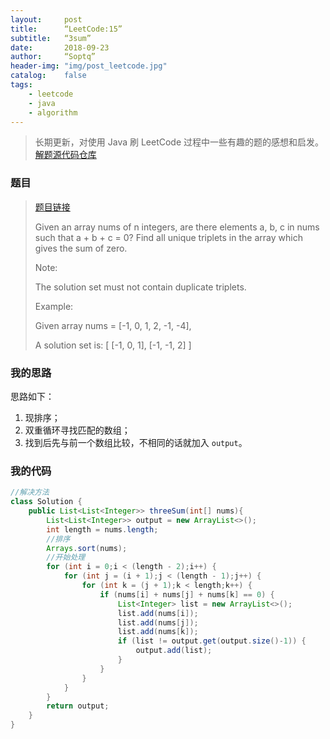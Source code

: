 ```yaml
---
layout:     post
title:      “LeetCode:15”
subtitle:   “3sum”
date:       2018-09-23
author:     “Soptq”
header-img: "img/post_leetcode.jpg"
catalog:    false
tags:
    - leetcode
    - java
    - algorithm
---
```



>长期更新，对使用 Java 刷 LeetCode 过程中一些有趣的题的感想和启发。
>[解题源代码仓库](https://github.com/Soptq/LeetCodeLib)

### 题目

> [题目链接](https://leetcode-cn.com/problems/3sum/description/)
>
> Given an array nums of n integers, are there elements a, b, c in nums such that a + b + c = 0? Find all unique triplets in the array which gives the sum of zero.
> 
> Note:
> 
> The solution set must not contain duplicate triplets.
> 
> Example:
> 
> Given array nums = [-1, 0, 1, 2, -1, -4],
> 
> A solution set is:
> [
>   [-1, 0, 1],
>   [-1, -1, 2]
> ]

### 我的思路

思路如下：
1. 现排序；
2. 双重循环寻找匹配的数组；
3. 找到后先与前一个数组比较，不相同的话就加入 `output`。

### 我的代码

```java
//解决方法
class Solution {
    public List<List<Integer>> threeSum(int[] nums){
        List<List<Integer>> output = new ArrayList<>();
        int length = nums.length;
        //排序
        Arrays.sort(nums);
        //开始处理
        for (int i = 0;i < (length - 2);i++) {
            for (int j = (i + 1);j < (length - 1);j++) {
                for (int k = (j + 1);k < length;k++) {
                    if (nums[i] + nums[j] + nums[k] == 0) {
                        List<Integer> list = new ArrayList<>();
                        list.add(nums[i]);
                        list.add(nums[j]);
                        list.add(nums[k]);
                        if (list != output.get(output.size()-1)) {
                            output.add(list);
                        }
                    }
                }
            }
        }
        return output;
    }
}
```








